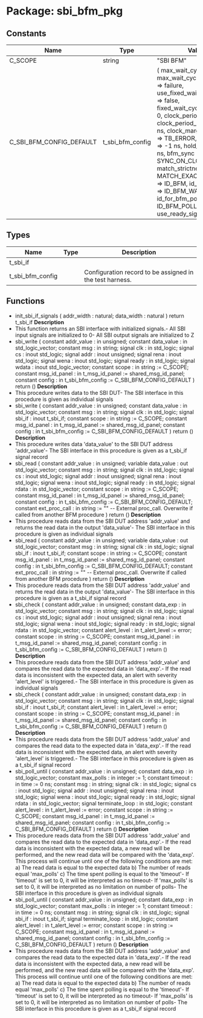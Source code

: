 # Package: sbi_bfm_pkg

## Constants

| Name                     | Type             | Value                                                                                                                                                                                                                                                                                                                                                                                                                                                                                                                                                                                                                                                                                     | Description |
| ------------------------ | ---------------- | ----------------------------------------------------------------------------------------------------------------------------------------------------------------------------------------------------------------------------------------------------------------------------------------------------------------------------------------------------------------------------------------------------------------------------------------------------------------------------------------------------------------------------------------------------------------------------------------------------------------------------------------------------------------------------------------- | ----------- |
| C_SCOPE                  | string           |  "SBI BFM"                                                                                                                                                                                                                                                                                                                                                                                                                                                                                                                                                                                                                                                                                |             |
| C_SBI_BFM_CONFIG_DEFAULT | t_sbi_bfm_config |  (     max_wait_cycles             => 10,     max_wait_cycles_severity    => failure,     use_fixed_wait_cycles_read  => false,     fixed_wait_cycles_read      => 0,     clock_period                => -1 ns,     clock_period_margin         => 0 ns,     clock_margin_severity       => TB_ERROR,     setup_time                  => -1 ns,     hold_time                   => -1 ns,     bfm_sync                    => SYNC_ON_CLOCK_ONLY,     match_strictness            => MATCH_EXACT,     id_for_bfm                  => ID_BFM,     id_for_bfm_wait             => ID_BFM_WAIT,     id_for_bfm_poll             => ID_BFM_POLL,     use_ready_signal            => true     ) |             |
## Types

| Name             | Type | Description                                              |
| ---------------- | ---- | -------------------------------------------------------- |
| t_sbi_if         |      |                                                          |
| t_sbi_bfm_config |      | Configuration record to be assigned in the test harness. |
## Functions
- init_sbi_if_signals <font id="function_arguments">( addr_width : natural; data_width : natural ) </font> <font id="function_return">return t_sbi_if </font>
**Description**
- This function returns an SBI interface with initialized signals.- All SBI input signals are initialized to 0- All SBI output signals are initialized to Z
- sbi_write <font id="function_arguments">( constant addr_value   : in    unsigned; constant data_value   : in    std_logic_vector; constant msg          : in    string; signal clk            : in    std_logic; signal cs             : inout std_logic; signal addr           : inout unsigned; signal rena           : inout std_logic; signal wena           : inout std_logic; signal ready          : in    std_logic; signal wdata          : inout std_logic_vector; constant scope        : in    string           := C_SCOPE; constant msg_id_panel : in    t_msg_id_panel   := shared_msg_id_panel; constant config       : in    t_sbi_bfm_config := C_SBI_BFM_CONFIG_DEFAULT ) </font> <font id="function_return">return ()</font>
**Description**
- This procedure writes data to the SBI DUT- The SBI interface in this procedure is given as individual signals
- sbi_write <font id="function_arguments">( constant addr_value   : in    unsigned; constant data_value   : in    std_logic_vector; constant msg          : in    string; signal clk            : in    std_logic; signal sbi_if         : inout t_sbi_if; constant scope        : in    string           := C_SCOPE; constant msg_id_panel : in    t_msg_id_panel   := shared_msg_id_panel; constant config       : in    t_sbi_bfm_config := C_SBI_BFM_CONFIG_DEFAULT ) </font> <font id="function_return">return ()</font>
**Description**
- This procedure writes data 'data_value' to the SBI DUT address 'addr_value'- The SBI interface in this procedure is given as a t_sbi_if signal record
- sbi_read <font id="function_arguments">( constant addr_value    : in    unsigned; variable data_value    : out   std_logic_vector; constant msg           : in    string; signal clk             : in    std_logic; signal cs              : inout std_logic; signal addr            : inout unsigned; signal rena            : inout std_logic; signal wena            : inout std_logic; signal ready           : in    std_logic; signal rdata           : in    std_logic_vector; constant scope         : in    string           := C_SCOPE; constant msg_id_panel  : in    t_msg_id_panel   := shared_msg_id_panel; constant config        : in    t_sbi_bfm_config := C_SBI_BFM_CONFIG_DEFAULT; constant ext_proc_call : in    string           := ""  -- External proc_call. Overwrite if called from another BFM procedure  ) </font> <font id="function_return">return ()</font>
**Description**
- This procedure reads data from the SBI DUT address 'addr_value' and  returns the read data in the output 'data_value'- The SBI interface in this procedure is given as individual signals
- sbi_read <font id="function_arguments">( constant addr_value    : in    unsigned; variable data_value    : out   std_logic_vector; constant msg           : in    string; signal clk             : in    std_logic; signal sbi_if          : inout t_sbi_if; constant scope         : in    string           := C_SCOPE; constant msg_id_panel  : in    t_msg_id_panel   := shared_msg_id_panel; constant config        : in    t_sbi_bfm_config := C_SBI_BFM_CONFIG_DEFAULT; constant ext_proc_call : in    string           := ""  -- External proc_call. Overwrite if called from another BFM procedure ) </font> <font id="function_return">return ()</font>
**Description**
- This procedure reads data from the SBI DUT address 'addr_value' and returns  the read data in the output 'data_value'- The SBI interface in this procedure is given as a t_sbi_if signal record
- sbi_check <font id="function_arguments">( constant addr_value   : in    unsigned; constant data_exp     : in    std_logic_vector; constant msg          : in    string; signal clk            : in    std_logic; signal cs             : inout std_logic; signal addr           : inout unsigned; signal rena           : inout std_logic; signal wena           : inout std_logic; signal ready          : in    std_logic; signal rdata          : in    std_logic_vector; constant alert_level  : in    t_alert_level    := error; constant scope        : in    string           := C_SCOPE; constant msg_id_panel : in    t_msg_id_panel   := shared_msg_id_panel; constant config       : in    t_sbi_bfm_config := C_SBI_BFM_CONFIG_DEFAULT ) </font> <font id="function_return">return ()</font>
**Description**
- This procedure reads data from the SBI DUT address 'addr_value' and  compares the read data to the expected data in 'data_exp'.- If the read data is inconsistent with the expected data, an alert with  severity 'alert_level' is triggered.- The SBI interface in this procedure is given as individual signals
- sbi_check <font id="function_arguments">( constant addr_value   : in    unsigned; constant data_exp     : in    std_logic_vector; constant msg          : in    string; signal clk            : in    std_logic; signal sbi_if         : inout t_sbi_if; constant alert_level  : in    t_alert_level    := error; constant scope        : in    string           := C_SCOPE; constant msg_id_panel : in    t_msg_id_panel   := shared_msg_id_panel; constant config       : in    t_sbi_bfm_config := C_SBI_BFM_CONFIG_DEFAULT ) </font> <font id="function_return">return ()</font>
**Description**
- This procedure reads data from the SBI DUT address 'addr_value' and  compares the read data to the expected data in 'data_exp'.- If the read data is inconsistent with the expected data, an alert with  severity 'alert_level' is triggered.- The SBI interface in this procedure is given as a t_sbi_if signal record
- sbi_poll_until <font id="function_arguments">( constant addr_value   : in    unsigned; constant data_exp     : in    std_logic_vector; constant max_polls    : in    integer          := 1; constant timeout      : in    time             := 0 ns; constant msg          : in    string; signal clk            : in    std_logic; signal cs             : inout std_logic; signal addr           : inout unsigned; signal rena           : inout std_logic; signal wena           : inout std_logic; signal ready          : in    std_logic; signal rdata          : in    std_logic_vector; signal terminate_loop : in    std_logic; constant alert_level  : in    t_alert_level    := error; constant scope        : in    string           := C_SCOPE; constant msg_id_panel : in    t_msg_id_panel   := shared_msg_id_panel; constant config       : in    t_sbi_bfm_config := C_SBI_BFM_CONFIG_DEFAULT ) </font> <font id="function_return">return ()</font>
**Description**
- This procedure reads data from the SBI DUT address 'addr_value' and  compares the read data to the expected data in 'data_exp'.- If the read data is inconsistent with the expected data, a new read  will be performed, and the new read data will be compared with the  'data_exp'. This process will continue until one of the following  conditions are met:    a) The read data is equal to the expected data    b) The number of reads equal 'max_polls'    c) The time spent polling is equal to the 'timeout'- If 'timeout' is set to 0, it will be interpreted as no timeout- If 'max_polls' is set to 0, it will be interpreted as no limitation on number of polls- The SBI interface in this procedure is given as individual signals
- sbi_poll_until <font id="function_arguments">( constant addr_value   : in    unsigned; constant data_exp     : in    std_logic_vector; constant max_polls    : in    integer          := 1; constant timeout      : in    time             := 0 ns; constant msg          : in    string; signal clk            : in    std_logic; signal sbi_if         : inout t_sbi_if; signal terminate_loop : in    std_logic; constant alert_level  : in    t_alert_level    := error; constant scope        : in    string           := C_SCOPE; constant msg_id_panel : in    t_msg_id_panel   := shared_msg_id_panel; constant config       : in    t_sbi_bfm_config := C_SBI_BFM_CONFIG_DEFAULT ) </font> <font id="function_return">return ()</font>
**Description**
- This procedure reads data from the SBI DUT address 'addr_value' and  compares the read data to the expected data in 'data_exp'.- If the read data is inconsistent with the expected data, a new read  will be performed, and the new read data will be compared with the  'data_exp'. This process will continue until one of the following  conditions are met:    a) The read data is equal to the expected data    b) The number of reads equal 'max_polls'    c) The time spent polling is equal to the 'timeout'- If 'timeout' is set to 0, it will be interpreted as no timeout- If 'max_polls' is set to 0, it will be interpreted as no limitation on number of polls- The SBI interface in this procedure is given as a t_sbi_if signal record
